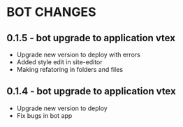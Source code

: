 # BOT CHANGES

## 0.1.5 - bot upgrade to application vtex

- Upgrade new version to deploy with errors
- Added style edit in site-editor
- Making refatoring in folders and files

## 0.1.4 - bot upgrade to application vtex

- Upgrade new version to deploy
- Fix bugs in bot app